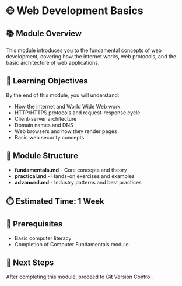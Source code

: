 
# 🌐 Web Development Basics

## 📚 Module Overview

This module introduces you to the fundamental concepts of web development, covering how the internet works, web protocols, and the basic architecture of web applications.

## 🎯 Learning Objectives

By the end of this module, you will understand:
- How the internet and World Wide Web work
- HTTP/HTTPS protocols and request-response cycle
- Client-server architecture
- Domain names and DNS
- Web browsers and how they render pages
- Basic web security concepts

## 📖 Module Structure

- **fundamentals.md** - Core concepts and theory
- **practical.md** - Hands-on exercises and examples
- **advanced.md** - Industry patterns and best practices

## ⏱️ Estimated Time: 1 Week

## 🔗 Prerequisites
- Basic computer literacy
- Completion of Computer Fundamentals module

## 🚀 Next Steps
After completing this module, proceed to Git Version Control.
